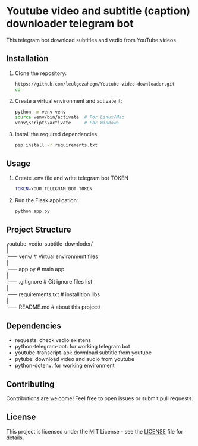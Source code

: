 # Youtube video and subtitle (caption) downloader telegram bot


This telegram bot download subtitles and vedio from YouTube videos.

## Installation

1. Clone the repository:
    ```bash
    https://github.com/leulgezahegn/Youtube-video-downloader.git
    cd 
    ```

2. Create a virtual environment and activate it:
    ```bash
    python -m venv venv
    source venv/bin/activate  # For Linux/Mac
    venv\Scripts\activate     # For Windows
    ```

3. Install the required dependencies:
    ```bash
    pip install -r requirements.txt
    ```


## Usage

1. Create .env file and write telegram bot TOKEN
    ```bash
    TOKEN=YOUR_TELEGRAM_BOT_TOKEN
    ```
    
2. Run the Flask application:
    ```bash
    python app.py
    ```


## Project Structure
youtube-vedio-subtitle-downloder/\
│\
├── venv/                    # Virtual environment files\
│\
├── app.py                   # main app\
│\
├── .gitignore               # Git ignore files list\
│\
├── requirements.txt         # installition libs\
│\
└── README.md                # about this project\


## Dependencies

- requests: check vedio existens
- python-telegram-bot: for working telegram bot
- youtube-transcript-api: download subtitle from youtube
- pytube: download video and audio from youtube
- python-dotenv: for working environment

## Contributing

Contributions are welcome! Feel free to open issues or submit pull requests.

## License

This project is licensed under the MIT License - see the [LICENSE](LICENSE) file for details.

